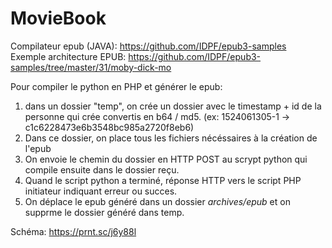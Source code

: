 # MovieBook

Compilateur epub (JAVA): https://github.com/IDPF/epub3-samples
<br>
Exemple architecture EPUB: https://github.com/IDPF/epub3-samples/tree/master/31/moby-dick-mo

Pour compiler le python en PHP et générer le epub:
1. dans un dossier "temp", on crée un dossier avec le timestamp + id de la personne qui crée convertis en b64 / md5. (ex: 1524061305-1 -> c1c6228473e6b3548bc985a2720f8eb6)
2. Dans ce dossier, on place tous les fichiers nécéssaires à la création de l'epub
3. On envoie le chemin du dossier en HTTP POST au scrypt python qui compile ensuite dans le dossier reçu.
4. Quand le script python a terminé, réponse HTTP vers le script PHP initiateur indiquant erreur ou succes.
5. On déplace le epub généré dans un dossier *archives/epub* et on supprme le dossier généré dans temp.

Schéma: https://prnt.sc/j6y88l
